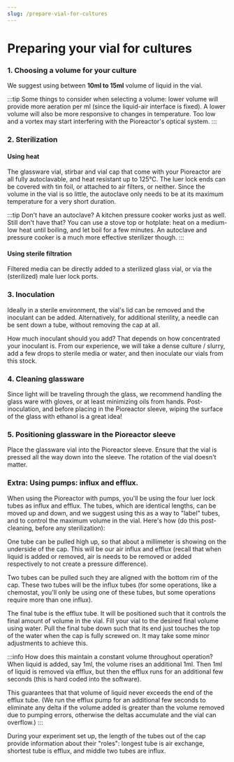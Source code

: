 ```yaml
---
slug: /prepare-vial-for-cultures
---
```


# Preparing your vial for cultures

### 1. Choosing a volume for your culture

We suggest using between **10ml to 15ml** volume of liquid in the vial.

:::tip
Some things to consider when selecting a volume: lower volume will provide more aeration per ml (since the liquid-air interface is fixed). A lower volume will also be more responsive to changes in temperature. Too low and a vortex may start interfering with the Pioreactor's optical system.
:::

### 2. Sterilization


#### Using heat

The glassware vial, stirbar and vial cap that come with your Pioreactor are all fully autoclavable, and heat resistant up to 125℃. The luer lock ends can be covered with tin foil, or attached to air filters, or neither. Since the volume in the vial is so little, the autoclave only needs to be at its maximum temperature for a very short duration.

:::tip
Don't have an autoclave? A kitchen pressure cooker works just as well. Still don't have that? You can use a stove top or hotplate: heat on a medium-low heat until boiling, and let boil for a few minutes. An autoclave and pressure cooker is a much more effective sterilizer though.
:::


#### Using sterile filtration

Filtered media can be directly added to a sterilized glass vial, or via the (sterilized) male luer lock ports.


### 3. Inoculation

Ideally in a sterile environment, the vial's lid can be removed and the inoculant can be added. Alternatively, for additional sterility, a needle can be sent down a tube, without removing the cap at all.

How much inoculant should you add? That depends on how concentrated your inoculant is. From our experience, we will take a dense culture / slurry, add a few drops to sterile media or water, and then inoculate our vials from this stock.


### 4. Cleaning glassware

Since light will be traveling through the glass, we recommend handling the glass ware with gloves, or at least minimizing oils from hands. Post-inoculation, and before placing in the Pioreactor sleeve, wiping the surface of the glass with ethanol is a great idea!


### 5. Positioning glassware in the Pioreactor sleeve

Place the glassware vial into the Pioreactor sleeve. Ensure that the vial is pressed all the way down into the sleeve. The rotation of the vial doesn't matter.


### Extra: Using pumps: influx and efflux.

When using the Pioreactor with pumps, you'll be using the four luer lock tubes as influx and efflux. The tubes, which are identical lengths, can be moved up and down, and we suggest using this as a way to "label" tubes, and to control the maximum volume in the vial. Here's how (do this post-cleaning, before any sterilization):

One tube can be pulled high up, so that about a millimeter is showing on the underside of the cap. This will be our air influx and efflux (recall that when liquid is added or removed, air is needs to be removed or added respectively to not create a pressure difference).

Two tubes can be pulled such they are aligned with the bottom rim of the cap. These two tubes will be the influx tubes (for some operations, like a chemostat, you'll only be using one of these tubes, but some operations require more than one influx).

The final tube is the efflux tube. It will be positioned such that it controls the final amount of volume in the vial. Fill your vial to the desired final volume using water. Pull the final tube down such that its end just touches the top of the water when the cap is fully screwed on. It may take some minor adjustments to achieve this.

:::info
How does this maintain a constant volume throughout operation? When liquid is added, say 1ml, the volume rises an additional 1ml. Then 1ml of liquid is removed via efflux, but then the efflux runs for an additional few seconds (this is hard coded into the software).

This guarantees that that volume of liquid never exceeds the end of the efflux tube. (We run the efflux pump for an additional few seconds to eliminate any delta if the volume added is greater than the volume removed due to pumping errors, otherwise the deltas accumulate and the vial can overflow.)
:::

During your experiment set up, the length of the tubes out of the cap provide information about their "roles": longest tube is air exchange, shortest tube is efflux, and middle two tubes are influx.



